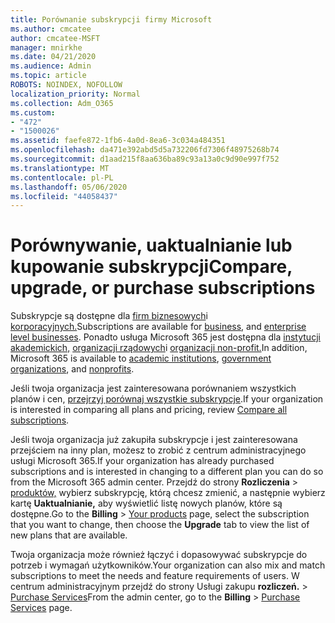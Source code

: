 ```yaml
---
title: Porównanie subskrypcji firmy Microsoft
ms.author: cmcatee
author: cmcatee-MSFT
manager: mnirkhe
ms.date: 04/21/2020
ms.audience: Admin
ms.topic: article
ROBOTS: NOINDEX, NOFOLLOW
localization_priority: Normal
ms.collection: Adm_O365
ms.custom:
- "472"
- "1500026"
ms.assetid: faefe872-1fb6-4a0d-8ea6-3c034a484351
ms.openlocfilehash: da471e392abd5d5a732206fd7306f48975268b74
ms.sourcegitcommit: d1aad215f8aa636ba89c93a13a0c9d90e997f752
ms.translationtype: MT
ms.contentlocale: pl-PL
ms.lasthandoff: 05/06/2020
ms.locfileid: "44058437"
---
```

# <a name="compare-upgrade-or-purchase-subscriptions"></a><span data-ttu-id="23680-102">Porównywanie, uaktualnianie lub kupowanie subskrypcji</span><span class="sxs-lookup"><span data-stu-id="23680-102">Compare, upgrade, or purchase subscriptions</span></span>
  
<span data-ttu-id="23680-103">Subskrypcje są dostępne dla [firm biznesowych](https://products.office.com/compare-all-microsoft-office-products?tab=2)i [korporacyjnych.](https://products.office.com/business/compare-more-office-365-for-business-plans)</span><span class="sxs-lookup"><span data-stu-id="23680-103">Subscriptions are available for [business](https://products.office.com/compare-all-microsoft-office-products?tab=2), and [enterprise level businesses](https://products.office.com/business/compare-more-office-365-for-business-plans).</span></span> <span data-ttu-id="23680-104">Ponadto usługa Microsoft 365 jest dostępna dla [instytucji akademickich,](https://products.office.com/academic/compare-office-365-education-plans) [organizacji rządowych](https://products.office.com/government/compare-office-365-government-plans)i [organizacji non-profit.](https://products.office.com/nonprofit/office-365-nonprofit-plans-and-pricing?tab=1)</span><span class="sxs-lookup"><span data-stu-id="23680-104">In addition, Microsoft 365 is available to [academic institutions](https://products.office.com/academic/compare-office-365-education-plans), [government organizations](https://products.office.com/government/compare-office-365-government-plans), and [nonprofits](https://products.office.com/nonprofit/office-365-nonprofit-plans-and-pricing?tab=1).</span></span>
  
<span data-ttu-id="23680-105">Jeśli twoja organizacja jest zainteresowana porównaniem wszystkich planów i cen, [przejrzyj porównaj wszystkie subskrypcje](https://products.office.com/business/compare-more-office-365-for-business-plans).</span><span class="sxs-lookup"><span data-stu-id="23680-105">If your organization is interested in comparing all plans and pricing, review [Compare all subscriptions](https://products.office.com/business/compare-more-office-365-for-business-plans).</span></span>
  
<span data-ttu-id="23680-106">Jeśli twoja organizacja już zakupiła subskrypcje i jest zainteresowana przejściem na inny plan, możesz to zrobić z centrum administracyjnego usługi Microsoft 365.</span><span class="sxs-lookup"><span data-stu-id="23680-106">If your organization has already purchased subscriptions and is interested in changing to a different plan you can do so from the Microsoft 365 admin center.</span></span> <span data-ttu-id="23680-107">Przejdź do strony **Rozliczenia** \> [produktów,](https://go.microsoft.com/fwlink/p/?linkid=842054) wybierz subskrypcję, którą chcesz zmienić, a następnie wybierz kartę **Uaktualnianie,** aby wyświetlić listę nowych planów, które są dostępne.</span><span class="sxs-lookup"><span data-stu-id="23680-107">Go to the **Billing** \> [Your products](https://go.microsoft.com/fwlink/p/?linkid=842054) page, select the subscription that you want to change, then choose the **Upgrade** tab to view the list of new plans that are available.</span></span>
  
<span data-ttu-id="23680-108">Twoja organizacja może również łączyć i dopasowywać subskrypcje do potrzeb i wymagań użytkowników.</span><span class="sxs-lookup"><span data-stu-id="23680-108">Your organization can also mix and match subscriptions to meet the needs and feature requirements of users.</span></span> <span data-ttu-id="23680-109">W centrum administracyjnym przejdź do strony Usługi zakupu **rozliczeń.** \> [Purchase Services](https://go.microsoft.com/fwlink/p/?linkid=868433)</span><span class="sxs-lookup"><span data-stu-id="23680-109">From the admin center, go to the **Billing** \> [Purchase Services](https://go.microsoft.com/fwlink/p/?linkid=868433) page.</span></span>